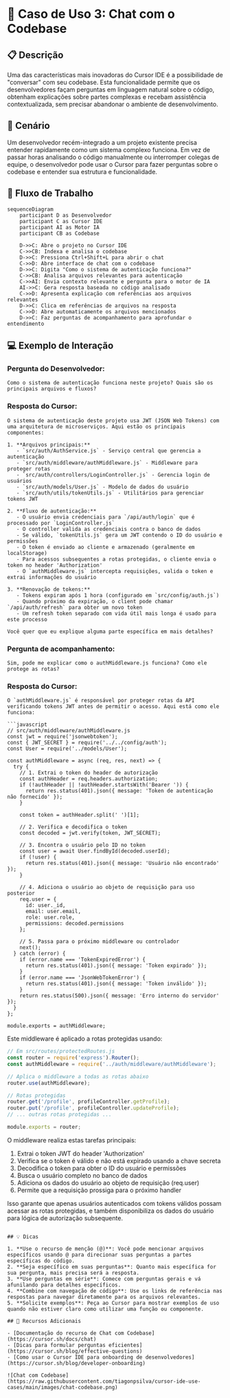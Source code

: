 # 💬 Caso de Uso 3: Chat com o Codebase

## 📋 Descrição

Uma das características mais inovadoras do Cursor IDE é a possibilidade de "conversar" com seu codebase. Esta funcionalidade permite que os desenvolvedores façam perguntas em linguagem natural sobre o código, obtenham explicações sobre partes complexas e recebam assistência contextualizada, sem precisar abandonar o ambiente de desenvolvimento.

## 🎯 Cenário

Um desenvolvedor recém-integrado a um projeto existente precisa entender rapidamente como um sistema complexo funciona. Em vez de passar horas analisando o código manualmente ou interromper colegas de equipe, o desenvolvedor pode usar o Cursor para fazer perguntas sobre o codebase e entender sua estrutura e funcionalidade.

## 🔄 Fluxo de Trabalho

```mermaid
sequenceDiagram
    participant D as Desenvolvedor
    participant C as Cursor IDE
    participant AI as Motor IA
    participant CB as Codebase

    D->>C: Abre o projeto no Cursor IDE
    C->>CB: Indexa e analisa o codebase
    D->>C: Pressiona Ctrl+Shift+L para abrir o chat
    C->>D: Abre interface de chat com o codebase
    D->>C: Digita "Como o sistema de autenticação funciona?"
    C->>CB: Analisa arquivos relevantes para autenticação
    C->>AI: Envia contexto relevante e pergunta para o motor de IA
    AI->>C: Gera resposta baseada no código analisado
    C->>D: Apresenta explicação com referências aos arquivos relevantes
    D->>C: Clica em referências de arquivos na resposta
    C->>D: Abre automaticamente os arquivos mencionados
    D->>C: Faz perguntas de acompanhamento para aprofundar o entendimento
```

## 💻 Exemplo de Interação

### Pergunta do Desenvolvedor:
```
Como o sistema de autenticação funciona neste projeto? Quais são os principais arquivos e fluxos?
```

### Resposta do Cursor:
```
O sistema de autenticação deste projeto usa JWT (JSON Web Tokens) com uma arquitetura de microserviços. Aqui estão os principais componentes:

1. **Arquivos principais:**
   - `src/auth/AuthService.js` - Serviço central que gerencia a autenticação
   - `src/auth/middleware/authMiddleware.js` - Middleware para proteger rotas
   - `src/auth/controllers/LoginController.js` - Gerencia login de usuários
   - `src/auth/models/User.js` - Modelo de dados do usuário
   - `src/auth/utils/tokenUtils.js` - Utilitários para gerenciar tokens JWT

2. **Fluxo de autenticação:**
   - O usuário envia credenciais para `/api/auth/login` que é processado por `LoginController.js`
   - O controller valida as credenciais contra o banco de dados
   - Se válido, `tokenUtils.js` gera um JWT contendo o ID do usuário e permissões
   - O token é enviado ao cliente e armazenado (geralmente em localStorage)
   - Para acessos subsequentes a rotas protegidas, o cliente envia o token no header 'Authorization'
   - O `authMiddleware.js` intercepta requisições, valida o token e extrai informações do usuário

3. **Renovação de tokens:**
   - Tokens expiram após 1 hora (configurado em `src/config/auth.js`)
   - Quando próximo da expiração, o client pode chamar `/api/auth/refresh` para obter um novo token
   - Um refresh token separado com vida útil mais longa é usado para este processo

Você quer que eu explique alguma parte específica em mais detalhes?
```

### Pergunta de acompanhamento:
```
Sim, pode me explicar como o authMiddleware.js funciona? Como ele protege as rotas?
```

### Resposta do Cursor:
```
O `authMiddleware.js` é responsável por proteger rotas da API verificando tokens JWT antes de permitir o acesso. Aqui está como ele funciona:

```javascript
// src/auth/middleware/authMiddleware.js
const jwt = require('jsonwebtoken');
const { JWT_SECRET } = require('../../config/auth');
const User = require('../models/User');

const authMiddleware = async (req, res, next) => {
  try {
    // 1. Extrai o token do header de autorização
    const authHeader = req.headers.authorization;
    if (!authHeader || !authHeader.startsWith('Bearer ')) {
      return res.status(401).json({ message: 'Token de autenticação não fornecido' });
    }
    
    const token = authHeader.split(' ')[1];
    
    // 2. Verifica e decodifica o token
    const decoded = jwt.verify(token, JWT_SECRET);
    
    // 3. Encontra o usuário pelo ID no token
    const user = await User.findById(decoded.userId);
    if (!user) {
      return res.status(401).json({ message: 'Usuário não encontrado' });
    }
    
    // 4. Adiciona o usuário ao objeto de requisição para uso posterior
    req.user = {
      id: user._id,
      email: user.email,
      role: user.role,
      permissions: decoded.permissions
    };
    
    // 5. Passa para o próximo middleware ou controlador
    next();
  } catch (error) {
    if (error.name === 'TokenExpiredError') {
      return res.status(401).json({ message: 'Token expirado' });
    }
    if (error.name === 'JsonWebTokenError') {
      return res.status(401).json({ message: 'Token inválido' });
    }
    return res.status(500).json({ message: 'Erro interno do servidor' });
  }
};

module.exports = authMiddleware;
```

Este middleware é aplicado a rotas protegidas usando:

```javascript
// Em src/routes/protectedRoutes.js
const router = require('express').Router();
const authMiddleware = require('../auth/middleware/authMiddleware');

// Aplica o middleware a todas as rotas abaixo
router.use(authMiddleware);

// Rotas protegidas
router.get('/profile', profileController.getProfile);
router.put('/profile', profileController.updateProfile);
// ... outras rotas protegidas ...

module.exports = router;
```

O middleware realiza estas tarefas principais:
1. Extrai o token JWT do header 'Authorization'
2. Verifica se o token é válido e não está expirado usando a chave secreta
3. Decodifica o token para obter o ID do usuário e permissões
4. Busca o usuário completo no banco de dados
5. Adiciona os dados do usuário ao objeto de requisição (req.user)
6. Permite que a requisição prossiga para o próximo handler

Isso garante que apenas usuários autenticados com tokens válidos possam acessar as rotas protegidas, e também disponibiliza os dados do usuário para lógica de autorização subsequente.
```

## 💡 Dicas

1. **Use o recurso de menção (@)**: Você pode mencionar arquivos específicos usando @ para direcionar suas perguntas a partes específicas do código.
2. **Seja específico em suas perguntas**: Quanto mais específica for sua pergunta, mais precisa será a resposta.
3. **Use perguntas em série**: Comece com perguntas gerais e vá afunilando para detalhes específicos.
4. **Combine com navegação de código**: Use os links de referência nas respostas para navegar diretamente para os arquivos relevantes.
5. **Solicite exemplos**: Peça ao Cursor para mostrar exemplos de uso quando não estiver claro como utilizar uma função ou componente.

## 🔗 Recursos Adicionais

- [Documentação do recurso de Chat com Codebase](https://cursor.sh/docs/chat)
- [Dicas para formular perguntas eficientes](https://cursor.sh/blog/effective-questions)
- [Como usar o Cursor IDE para onboarding de desenvolvedores](https://cursor.sh/blog/developer-onboarding)

![Chat com Codebase](https://raw.githubusercontent.com/tiagonpsilva/cursor-ide-use-cases/main/images/chat-codebase.png)
